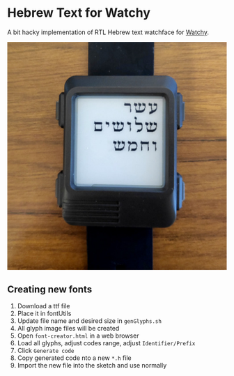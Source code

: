 # Hebrew Text for Watchy
A bit hacky implementation of RTL Hebrew text watchface for [Watchy](https://watchy.sqfmi.com/).

![Photo1](photo1.jpg)

## Creating new fonts
1. Download a ttf file
2. Place it in fontUtils
3. Update file name and desired size in `genGlyphs.sh`
4. All glyph image files will be created
5. Open `font-creator.html` in a web browser
6. Load all glyphs, adjust codes range, adjust `Identifier/Prefix`
7. Click `Generate code`
8. Copy generated code nto a new `*.h` file
9. Import the new file into the sketch and use normally
